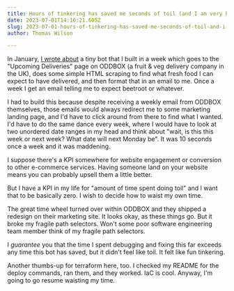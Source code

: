 ```yaml
---
title: Hours of tinkering has saved me seconds of toil (and I am very happy)
date: 2023-07-01T14:16:21.605Z
slug: 2023-07-01-hours-of-tinkering-has-saved-me-seconds-of-toil-and-i-am-very-happy
author: Thomas Wilson

---
```

In January, [I wrote about](/blog/2023-01-12-2023-01-12-little-project-oddbox-scraper) a tiny bot that I built in a week which goes to the "Upcoming Deliveries" page on ODDBOX (a fruit & veg delivery company in the UK), does some simple HTML scraping to find what fresh food I can expect to have delivered, and then format that in an email to me.  Once a week I get an email telling me to expect beetroot or whatever.

I had to build this because despite receiving a weekly email from ODDBOX themselves, those emails would always redirect me to some marketing landing page, and I'd have to click around from there to find what I wanted.  I'd have to do the same dance every week, where I would have to look at two unordered date ranges in my head and think about "wait, is this this week or next week?  What date will next Monday be".  It was 10 seconds once a week and it was maddening.

I suppose there's a KPI somewhere for website engagement or conversion to other e-commerce services.  Having someone land on your website means you can probably upsell them a little better.

But I have a KPI in my life for "amount of time spent doing toil" and I want that to be basically zero.  I wish to decide how to waist my own time.

The great time wheel turned over within ODDBOX and they shipped a redesign on their marketing site.  It looks okay, as these things go.  But it broke my fragile path selectors.  Won't some poor software engineering team member think of my fragile path selectors.  

I _guarantee_ you that the time I spent debugging and fixing this far exceeds any time this bot has saved, but it didn't feel like toil.  It felt like fun tinkering.

Another thumbs-up for terraform here, too.  I checked my README for the deploy commands, ran them, and they worked.  IaC is cool.  Anyway, I'm going to go resume waisting my time.